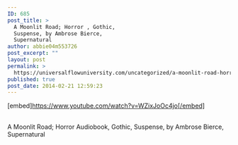 ```yaml
---
ID: 685
post_title: >
  A Moonlit Road; Horror , Gothic,
  Suspense, by Ambrose Bierce,
  Supernatural
author: abbie04m553726
post_excerpt: ""
layout: post
permalink: >
  https://universalflowuniversity.com/uncategorized/a-moonlit-road-horror-gothic-suspense-by-ambrose-bierce-supernatural/
published: true
post_date: 2014-02-21 12:59:23
---
```

[embed]https://www.youtube.com/watch?v=WZixJoOc4jo[/embed]</br></br>
<p>A Moonlit Road; Horror Audiobook, Gothic, Suspense, by Ambrose Bierce, Supernatural</p>